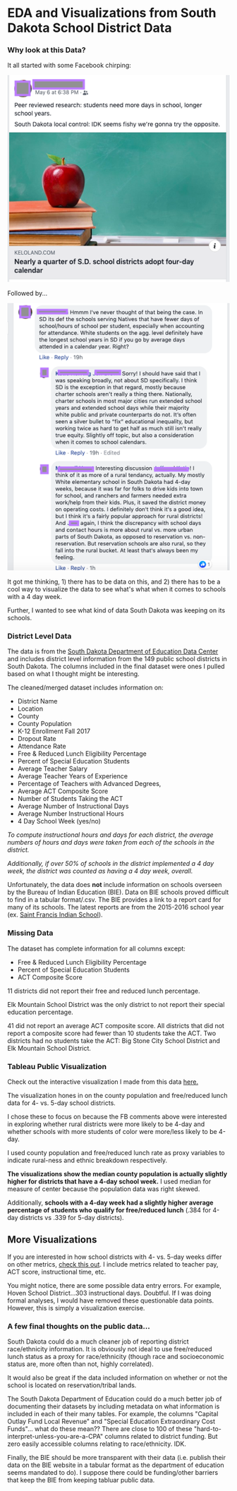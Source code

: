 # EDA and Visualizations from South Dakota School District Data

### Why look at this Data?

It all started with some Facebook chirping:

![](images/i1.png)

Followed by...

![](images/i2.png)

It got me thinking, 1) there has to be data on this, and 2) there has to be a cool way to visualize the data to see what's what when it comes to schools with a 4 day week.

Further, I wanted to see what kind of data South Dakota was keeping on its schools.

### District Level Data

The data is from the [South Dakota Department of Education Data Center](https://doe.sd.gov/data.aspx) and includes district level information from the 149 public school districts in South Dakota. The columns included in the final dataset were ones I pulled based on what I thought might be interesting. 

The cleaned/merged dataset includes information on:
* District Name
* Location
* County
* County Population
* K-12 Enrollment Fall 2017
* Dropout Rate
* Attendance Rate
* Free & Reduced Lunch Eligibility Percentage
* Percent of Special Education Students
* Average Teacher Salary
* Average Teacher Years of Experience
* Percentage of Teachers with Advanced Degrees,
* Average ACT Composite Score
* Number of Students Taking the ACT
* Average Number of Instructional Days
* Average Number Instructional Hours
* 4 Day School Week (yes/no)

*To compute instructional hours and days for each district, the average numbers of hours and days were taken from each of the schools in the district.*

*Additionally, if over 50% of schools in the district implemented a 4 day week, the district was counted as having a 4 day week, overall.*

Unfortunately, the data does **not** include information on schools overseen by the Bureau of Indian Education (BIE). Data on BIE schools proved difficult to find in a tabular format/.csv. The BIE provides a link to a report card for many of its schools. The latest reports are from the 2015-2016 school year (ex. [Saint Francis Indian School](https://www.bie.edu/cs/groups/xbie/documents/text/idc2-074499.pdf)).

### Missing Data

The dataset has complete information for all columns except:

* Free & Reduced Lunch Eligibility Percentage
* Percent of Special Education Students
* ACT Composite Score

11 districts did not report their free and reduced lunch percentage.

Elk Mountain School District was the only district to not report their special education percentage.

41 did not report an average ACT composite score. All districts that did not report a composite score had fewer than 10 students take the ACT. Two districts had no students take the ACT: Big Stone City School District and Elk Mountain School District.

### Tableau Public Visualization

Check out the interactive visualization I made from this data [here.](https://public.tableau.com/profile/sarah.o.neil#!/vizhome/SDSchoolDistrict-LevelDataDashboard/Dashboard12)

The visualization hones in on the county population and free/reduced lunch data for 4- vs. 5-day school districts.

I chose these to focus on because the FB comments above were interested in exploring whether rural districts were more likely to be 4-day and whether schools with more students of color were more/less likely to be 4-day.

I used county population and free/reduced lunch rate as proxy variables to indicate rural-ness and ethnic breakdown respectively.

**The visualizations show the median county population is actually slightly higher for districts that have a 4-day school week.** I used median for measure of center because the population data was right skewed.

Additionally, **schools with a 4-day week had a slightly higher average percentage of students who qualify for free/reduced lunch** (.384 for 4-day districts vs .339 for 5-day districts).

## More Visualizations

If you are interested in how school districts with 4- vs. 5-day weeks differ on other metrics, [check this out](https://public.tableau.com/profile/sarah.o.neil#!/vizhome/SDSchoolDistrict-LevelDatastory/Story1). I include metrics related to teacher pay, ACT score, instructional time, etc.  

You might notice, there are some possible data entry errors. For example, Hoven School District...303 instructional days. Doubtful. If I was doing formal analyses, I would have removed these questionable data points. However, this is simply a visualization exercise. 

### A few final thoughts on the public data...

South Dakota could do a much cleaner job of reporting district race/ethnicity information. It is obviously not ideal to use free/reduced lunch status as a proxy for race/ethnicity (though race and socioeconomic status are, more often than not, highly correlated).

It would also be great if the data included information on whether or not the school is located on reservation/tribal lands.

The South Dakota Department of Education could do a much better job of documenting their datasets by including metadata on what information is included in each of their many tables. For example, the columns "Capital Outlay Fund Local Revenue" and "Special Education Extraordinary Cost Funds"... what do these mean?? There are close to 100 of these "hard-to-interpret-unless-you-are-a-CPA" columns related to district funding. But zero easily accessible columns relating to race/ethnicity. IDK.

Finally, the BIE should be more transparent with their data (i.e. publish their data on the BIE website in a tabular format as the department of education seems mandated to do). I suppose there could be funding/other barriers that keep the BIE from keeping tabluar public data.
